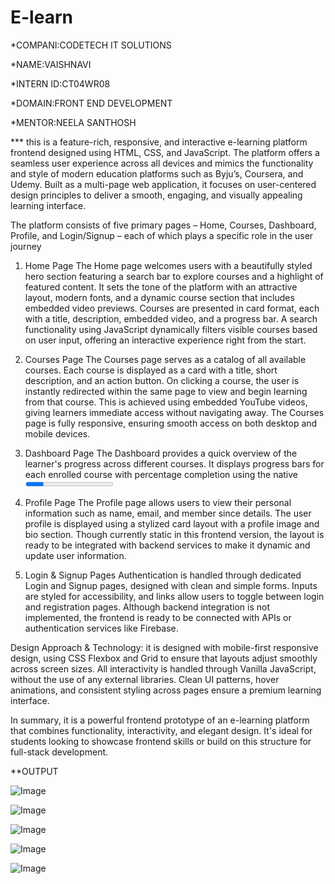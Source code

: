 # E-learn
*COMPANI:CODETECH IT SOLUTIONS

*NAME:VAISHNAVI

*INTERN ID:CT04WR08

*DOMAIN:FRONT END DEVELOPMENT

*MENTOR:NEELA SANTHOSH


*** this is a feature-rich, responsive, and interactive e-learning platform frontend designed using HTML, CSS, and JavaScript. The platform offers a seamless user experience across all devices and mimics the functionality and style of modern education platforms such as Byju’s, Coursera, and Udemy. Built as a multi-page web application, it focuses on user-centered design principles to deliver a smooth, engaging, and visually appealing learning interface.

The platform consists of five primary pages – Home, Courses, Dashboard, Profile, and Login/Signup – each of which plays a specific role in the user journey

1. Home Page
The Home page welcomes users with a beautifully styled hero section featuring a search bar to explore courses and a highlight of featured content. It sets the tone of the platform with an attractive layout, modern fonts, and a dynamic course section that includes embedded video previews. Courses are presented in card format, each with a title, description, embedded video, and a progress bar. A search functionality using JavaScript dynamically filters visible courses based on user input, offering an interactive experience right from the start.


2. Courses Page
The Courses page serves as a catalog of all available courses. Each course is displayed as a card with a title, short description, and an action button. On clicking a course, the user is instantly redirected within the same page to view and begin learning from that course. This is achieved using embedded YouTube videos, giving learners immediate access without navigating away. The Courses page is fully responsive, ensuring smooth access on both desktop and mobile devices.

 3. Dashboard Page
The Dashboard provides a quick overview of the learner's progress across different courses. It displays progress bars for each enrolled course with percentage completion using the native <progress> element. This visual representation helps learners stay motivated and track their achievements in real time. The dashboard is clean and minimal, focusing on usability and clarity.

 4. Profile Page
The Profile page allows users to view their personal information such as name, email, and member since details. The user profile is displayed using a stylized card layout with a profile image and bio section. Though currently static in this frontend version, the layout is ready to be integrated with backend services to make it dynamic and update user information.

 5. Login & Signup Pages
Authentication is handled through dedicated Login and Signup pages, designed with clean and simple forms. Inputs are styled for accessibility, and links allow users to toggle between login and registration pages. Although backend integration is not implemented, the frontend is ready to be connected with APIs or authentication services like Firebase.

 Design Approach & Technology:
it is designed with mobile-first responsive design, using CSS Flexbox and Grid to ensure that layouts adjust smoothly across screen sizes. All interactivity is handled through Vanilla JavaScript, without the use of any external libraries. Clean UI patterns, hover animations, and consistent styling across pages ensure a premium learning interface.

In summary, it is a powerful frontend prototype of an e-learning platform that combines functionality, interactivity, and elegant design. It's ideal for students looking to showcase frontend skills or build on this structure for full-stack development.

**OUTPUT

![Image](https://github.com/user-attachments/assets/5629fde0-14e9-41ea-b828-fd7f562b9a77)
















![Image](https://github.com/user-attachments/assets/2915b190-86c3-4b31-b238-cf9111cd42fd)














![Image](https://github.com/user-attachments/assets/c232c99a-efed-4c94-9adf-8a2d69e1a95a)













![Image](https://github.com/user-attachments/assets/e5017a32-9997-4881-92d2-fac7035e1ce0)














![Image](https://github.com/user-attachments/assets/bf829ed3-b79a-4b8f-9508-9dec504be48b)

